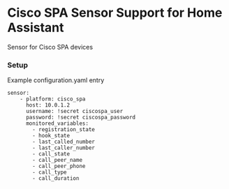 # Cisco SPA Sensor Support for Home Assistant

Sensor for Cisco SPA devices  
### Setup


Example configuration.yaml entry

```
sensor:
    - platform: cisco_spa
      host: 10.0.1.2
      username: !secret ciscospa_user
      password: !secret ciscospa_password
      monitored_variables:
        - registration_state
        - hook_state
        - last_called_number
        - last_caller_number
        - call_state
        - call_peer_name
        - call_peer_phone
        - call_type
        - call_duration
```


